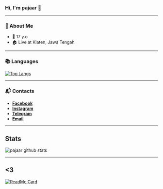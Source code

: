 ### Hi, I'm pajaar 👋
___
### 👤 About Me
* 🤷‍ 17 y.o
* 🏠 Live at Klaten, Jawa Tengah
___
### 📚 Languages
[![Top Langs](https://github-readme-stats.vercel.app/api/top-langs/?username=pajaar)](https://github.com/pajaar/)
___
### 📬 Contacts
* [**Facebook**](https://www.facebook.com/pajaar.haxor)
* [**Instagram**](https://www.instagram.com/pajaarx)
* [**Telegram**](https://t.me/pjr666)
* [**Email**](mailto:pjr@hax.or.id)
___
## **Stats**
![pajaar github stats](https://github-readme-stats.vercel.app/api?username=pajaar&show_icons=true&title_color=000&icon_color=79ff97&text_color=000)
___
## **<3**
[![ReadMe Card](https://github-readme-stats.vercel.app/api/pin/?username=pajaar&repo=KlatenSec-shell)](https://github.com/pajaar/klatensec-shell)
